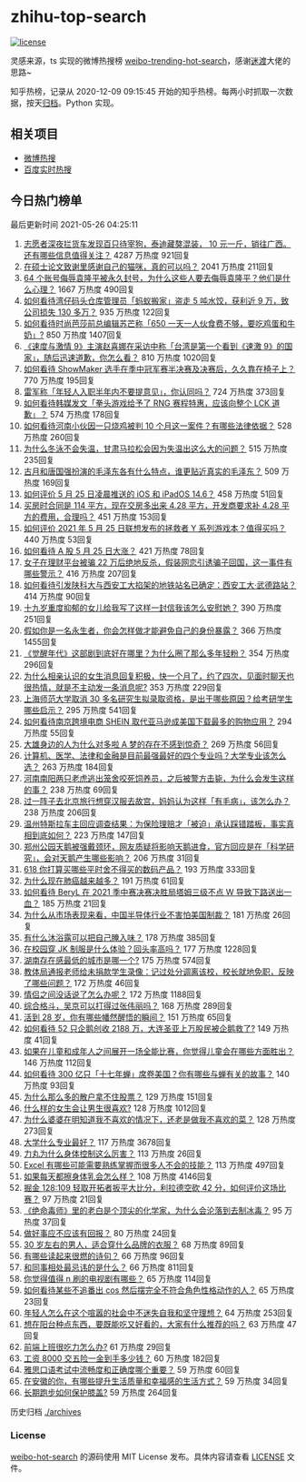 # zhihu-top-search

[![license](https://img.shields.io/github/license/Arrackisarookie/zhihu-top-search)](https://github.com/Arrackisarookie/zhihu-top-search/blob/master/LICENSE)

灵感来源，ts 实现的微博热搜榜 [weibo-trending-hot-search](https://github.com/justjavac/weibo-trending-hot-search)，感谢[迷渡](https://github.com/justjavac)大佬的思路~

知乎热榜，记录从 2020-12-09 09:15:45 开始的知乎热榜。每两小时抓取一次数据，按天[归档](./archives)。Python 实现。

## 相关项目
+ [微博热搜](https://github.com/Arrackisarookie/weibo-hot-search)
+ [百度实时热搜](https://github.com/Arrackisarookie/baidu-hot-search)

## 今日热门榜单

<!-- Rank Begin -->

最后更新时间 2021-05-26 04:25:11

1. [志愿者深夜拦货车发现百只待宰狗，泰迪藏獒混装， 10 元一斤，销往广西。还有哪些信息值得关注？](https://www.zhihu.com/question/461282064) 4287 万热度 921回复
1. [在硕士论文致谢里感谢自己的猫咪，真的可以吗？](https://www.zhihu.com/question/461220227) 2041 万热度 211回复
1. [64 个账号侮辱袁隆平被永久封号，为什么这些人要去侮辱袁隆平？他们是什么心理？](https://www.zhihu.com/question/461316765) 1667 万热度 490回复
1. [如何看待湾仔码头仓库管理员「蚂蚁搬家」盗走 5 吨水饺，获利近 9 万，致公司损失 130 多万？](https://www.zhihu.com/question/461183162) 935 万热度 122回复
1. [如何看待时尚芭莎前总编辑苏芒称「650 一天一人伙食费不够，要吃鸡蛋和牛奶」?](https://www.zhihu.com/question/461057693) 850 万热度 1407回复
1. [《速度与激情 9》主演赵喜娜在采访中称「台湾是第一个看到《速激 9》的国家」，随后迅速道歉，你怎么看？](https://www.zhihu.com/question/461250975) 810 万热度 1020回复
1. [如何看待 ShowMaker 选手在季中冠军赛半决赛及决赛后，久久靠在椅子上？](https://www.zhihu.com/question/460956969) 770 万热度 195回复
1. [雷军称「年轻人入职半年内不要提意见」，你认同吗？](https://www.zhihu.com/question/461347400) 724 万热度 373回复
1. [如何看待韩媒发文「拳头游戏给予了 RNG 赛程特惠，应该向整个 LCK 道歉」？](https://www.zhihu.com/question/461315452) 574 万热度 178回复
1. [如何看待河南小伙因一只烧鸡被判 10 个月这一案件？有哪些法律依据？](https://www.zhihu.com/question/460929448) 528 万热度 260回复
1. [为什么冬泳不会失温，甘肃马拉松会因为失温出这么大的问题？](https://www.zhihu.com/question/460950129) 515 万热度 235回复
1. [古月和唐国强扮演的毛泽东各有什么特点，谁更贴近真实的毛泽东？](https://www.zhihu.com/question/36988226) 509 万热度 169回复
1. [如何评价 5 月 25 日凌晨推送的 iOS 和 iPadOS 14.6？](https://www.zhihu.com/question/461255795) 458 万热度 51回复
1. [买房时合同是 114 平方，现在交房多出来 4.28 平方，开发商要求补 4.28 平方的费用，合理吗？](https://www.zhihu.com/question/460780593) 451 万热度 153回复
1. [如何评价 2021 年 5 月 25 日联想发布的拯救者 Y 系列游戏本？值得买吗？](https://www.zhihu.com/question/461301869) 440 万热度 53回复
1. [如何看待 A 股 5 月 25 日大涨？](https://www.zhihu.com/question/461315219) 421 万热度 78回复
1. [女子在理财平台被骗 22 万后绝地反杀，假装网恋引诱骗子回国，这一事件有哪些警示？](https://www.zhihu.com/question/461157072) 416 万热度 207回复
1. [如何看待引发陕科大与西安工大掐架的地铁站名已确定：西安工大·武德路站？](https://www.zhihu.com/question/461160602) 414 万热度 90回复
1. [十九岁重度抑郁的女儿给我写了这样一封信我该怎么安慰她？](https://www.zhihu.com/question/460881487) 390 万热度 251回复
1. [假如你是一名永生者，你会怎样做才能避免自己的身份暴露？](https://www.zhihu.com/question/438453657) 366 万热度 1455回复
1. [《觉醒年代》这部剧到底好在哪里？为什么圈了那么多年轻粉？](https://www.zhihu.com/question/459410613) 354 万热度 296回复
1. [为什么相亲认识的女生消息回复积极，快一个月了，约了四次，见面时聊天也很热情，就是不主动发一条消息呢?](https://www.zhihu.com/question/460678480) 353 万热度 229回复
1. [上海师范大学取消 30 多名研究生拟录取资格，是出于哪些原因？给考研学生哪些启示？](https://www.zhihu.com/question/461141160) 295 万热度 541回复
1. [如何看待南京跨境电商 SHEIN 取代亚马逊成美国下载最多的购物应用？](https://www.zhihu.com/question/461229919) 294 万热度 55回复
1. [大雄身边的人为什么对多啦 A 梦的存在不感到惊奇？](https://www.zhihu.com/question/284594524) 269 万热度 56回复
1. [计算机、医学、法律和金融是目前最强最好的四个专业吗？大学专业该怎么选？](https://www.zhihu.com/question/458947942) 263 万热度 184回复
1. [河南南阳两只老虎逃出笼舍咬死饲养员，之后被警方击毙，为什么会发生这样的事？](https://www.zhihu.com/question/461359417) 238 万热度 69回复
1. [过一阵子去北京旅行想穿汉服去故宫，妈妈认为这样「有毛病」，该怎么办？](https://www.zhihu.com/question/456328349) 238 万热度 206回复
1. [温州特斯拉车主回应调查结果：为保险理赔才「被迫」承认踩错踏板，事实真相到底如何？](https://www.zhihu.com/question/461186429) 223 万热度 147回复
1. [郑州公园天鹅被强戴颈环，网友质疑将影响天鹅进食，官方回应是在「科学研究」，会对天鹅产生哪些影响？](https://www.zhihu.com/question/461338939) 206 万热度 31回复
1. [618 你打算买哪些平时舍不得买的数码产品？](https://www.zhihu.com/question/399994145) 193 万热度 333回复
1. [为什么现在肺癌越来越多？](https://www.zhihu.com/question/454025025) 191 万热度 61回复
1. [如何看待 BeryL 在 2021 季中赛决赛决胜局塔姆三级不点 W 导致下路送出一血？](https://www.zhihu.com/question/461134288) 185 万热度 21回复
1. [为什么从市场表现来看，中国半导体行业不害怕美国制裁？](https://www.zhihu.com/question/459925498) 181 万热度 26回复
1. [有什么沐浴露可以把自己腌入味？](https://www.zhihu.com/question/48929487) 178 万热度 385回复
1. [在校园穿 JK 制服是什么体验？回头率高吗？](https://www.zhihu.com/question/294151930) 177 万热度 1228回复
1. [湖南存在感最低的城市是哪一个?](https://www.zhihu.com/question/386810766) 175 万热度 574回复
1. [教体局通报老师给未捐款学生录像：记过处分调离该校，校长就地免职，反映了哪些问题？](https://www.zhihu.com/question/460650421) 172 万热度 46回复
1. [情侣之间没话说了怎么办呢？](https://www.zhihu.com/question/348132267) 172 万热度 1188回复
1. [综合格斗，吴京可以打得过张伟丽吗？](https://www.zhihu.com/question/423787485) 168 万热度 289回复
1. [活到 28 岁，你有哪些幡然醒悟的瞬间？](https://www.zhihu.com/question/461293445) 151 万热度 65回复
1. [如何看待 52 只企鹅创收 2188 万，大连圣亚上万股民被企鹅救了?](https://www.zhihu.com/question/460735226) 149 万热度 41回复
1. [如果在儿童和成年人之间展开一场全能比赛，你觉得儿童会在哪些方面胜出？](https://www.zhihu.com/question/459854374) 146 万热度 112回复
1. [如何看待 300 亿只「十七年蝉」席卷美国？你有哪些与蝉有关的故事？](https://www.zhihu.com/question/461290050) 140 万热度 93回复
1. [为什么那么多的散户拿不住股票？](https://www.zhihu.com/question/454430837) 129 万热度 151回复
1. [什么样的女生会让男生很喜欢?](https://www.zhihu.com/question/375563536) 128 万热度 1012回复
1. [为什么婆婆在明知道我不喜欢的情况下，还老是做我不喜欢的菜？](https://www.zhihu.com/question/455272913) 128 万热度 273回复
1. [大学什么专业最好？](https://www.zhihu.com/question/309589722) 117 万热度 3678回复
1. [力丸为什么身体控制这么厉害？](https://www.zhihu.com/question/461231751) 113 万热度 26回复
1. [Excel 有哪些可能需要熟练掌握而很多人不会的技能？](https://www.zhihu.com/question/21758700) 113 万热度 497回复
1. [如果每天都擦身体乳会怎么样？](https://www.zhihu.com/question/282225899) 108 万热度 4146回复
1. [掘金 128:109 轻取开拓者扳平大比分，利拉德空砍 42 分，如何评价这场比赛？](https://www.zhihu.com/question/461274276) 97 万热度 21回复
1. [《绝命毒师》里的老白是个顶尖的化学家，为什么会沦落到去制冰毒？](https://www.zhihu.com/question/25830031) 95 万热度 37回复
1. [做好事应不应该有回报？](https://www.zhihu.com/question/324276814) 80 万热度 24回复
1. [30 岁左右的男人，适合穿什么品牌的衣服？](https://www.zhihu.com/question/317625716) 68 万热度 89回复
1. [有哪些读起来很燃的诗句？](https://www.zhihu.com/question/452583924) 66 万热度 96回复
1. [和同事相处最忌讳的是什么？](https://www.zhihu.com/question/294492493) 66 万热度 811回复
1. [你觉得值得 n 刷的电视剧有哪些？](https://www.zhihu.com/question/379644335) 65 万热度 114回复
1. [如何看待某些不追番出 cos 然后摆完全不符合角色性格动作的人？](https://www.zhihu.com/question/459918581) 65 万热度 23回复
1. [年轻人怎么在这个喧嚣的社会中不迷失自我和坚守理想？](https://www.zhihu.com/question/26557967) 64 万热度 253回复
1. [想在阳台种点东西，要既能吃又好看的，大家有什么推荐的吗？](https://www.zhihu.com/question/460313478) 63 万热度 47回复
1. [前端上班很吃力怎么办?](https://www.zhihu.com/question/458055934) 61 万热度 29回复
1. [工资 8000 交五险一金到手多少钱？](https://www.zhihu.com/question/372675379) 60 万热度 182回复
1. [雅思口语考试中流畅度和正确度哪个重要？](https://www.zhihu.com/question/41099771) 59 万热度 60回复
1. [在安徽的你，有哪些提升生活质量和幸福感的生活方式？](https://www.zhihu.com/question/460182342) 59 万热度 34回复
1. [长期跑步如何保护膝盖?](https://www.zhihu.com/question/385600001) 59 万热度 264回复
<!-- Rank End -->

历史归档 [./archives](./archives)

### License

[weibo-hot-search](https://github.com/Arrackisarookie/zhihu-top-search) 的源码使用 MIT License 发布。具体内容请查看 [LICENSE](./LICENSE) 文件。
